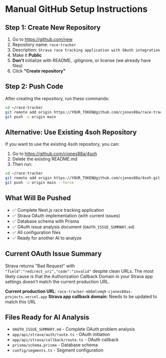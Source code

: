 # Manual GitHub Setup Instructions

## Step 1: Create New Repository
1. Go to https://github.com/new
2. Repository name: `race-tracker`
3. Description: `Strava race tracking application with OAuth integration`
4. Make it **Public**
5. **Don't** initialize with README, .gitignore, or license (we already have files)
6. Click **"Create repository"**

## Step 2: Push Code
After creating the repository, run these commands:

```bash
cd ~/race-tracker
git remote add origin https://YOUR_TOKEN@github.com/cjones88a/race-tracker.git
git push -u origin main
```

## Alternative: Use Existing 4soh Repository
If you want to use the existing 4soh repository, you can:

1. Go to https://github.com/cjones88a/4soh
2. Delete the existing README.md
3. Then run:
```bash
cd ~/race-tracker
git remote add origin https://YOUR_TOKEN@github.com/cjones88a/4soh.git
git push -u origin main --force
```

## What Will Be Pushed
- ✅ Complete Next.js race tracking application
- ✅ Strava OAuth implementation (with current issues)
- ✅ Database schema with Prisma
- ✅ OAuth issue analysis document (`OAUTH_ISSUE_SUMMARY.md`)
- ✅ All configuration files
- ✅ Ready for another AI to analyze

## Current OAuth Issue Summary
Strava returns "Bad Request" with `"field":"redirect_uri","code":"invalid"` despite clean URLs. The most likely cause is that the Authorization Callback Domain in your Strava app settings doesn't match the current production URL.

**Current production URL**: `race-tracker-mb6mlvmq9-cjones88as-projects.vercel.app`
**Strava app callback domain**: Needs to be updated to match this URL

## Files Ready for AI Analysis
- `OAUTH_ISSUE_SUMMARY.md` - Complete OAuth problem analysis
- `app/api/strava/auth/route.ts` - OAuth initiation
- `app/api/strava/callback/route.ts` - OAuth callback
- `prisma/schema.prisma` - Database schema
- `config/segments.ts` - Segment configuration
